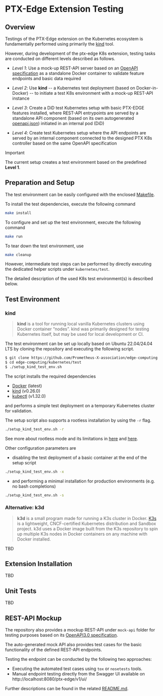 # PTX-Edge Extension Testing

## Overview

Testings of the PTX-Edge extension on the Kubernetes ecosystem is
fundamentally performed using primarily the [kind](https://kind.sigs.k8s.io/) tool.

However, during development of the ptx-edge K8s extension, testing tasks are conducted
on different levels described as follows.

- *Level 1*: Use a mock-up REST-API server based on an
             [OpenAPI specification](mock-api/swagger_server/swagger/swagger.yaml) 
             as a standalone Docker container to validate feature endpoints and
             basic data required

- *Level 2*: Use **kind** -- a Kubernetes test deployment (based on Docker-in-Docker)
             -- to initiate a test K8s environment with a mock-up REST-API instance

- *Level 3*: Create a DiD test Kubernetes setup with basic PTX-EDGE features installed,
             where REST-API entrypoints are served by a standalone API component (based
             on its own autogenerated [openapi.json](../src/rest-api/spec/openapi.yaml))
             initiated in an internal pod (DiD)

- *Level 4*: Create test Kubernetes setup where the API endpoints are served by an internal
             component connected to the designed PTX K8s controller based on the same
             OpenAPI specification

> [!IMPORTANT]
>
> The current setup creates a test environment based on the predefined **Level 1**.

## Preparation and Setup

The test environment can be easily configured with the enclosed [Makefile](Makefile).

To install the test dependencies, execute the following command
```bash
make install
```

To configure and set up the test environment, execute the following command
```bash
make run
```

To tear down the test environment, use
```bash
make cleanup
```

However, intermediate test steps can be performed by directly executing the dedicated
helper scripts under ``kubernetes/test``.

The detailed description of the used K8s test environment(s) is described below.

## Test Environment

### kind

> **kind** is a tool for running local vanilla Kubernetes clusters using Docker
> container “nodes”.
> kind was primarily designed for testing Kubernetes itself, but may be used for
> local development or CI.

The test environment can be set up locally based on Ubuntu 22.04/24.04 LTS by
cloning the repository and executing the following script.
```bash
$ git clone https://github.com/Prometheus-X-association/edge-computing.git
$ cd edge-computing/kubernetes/test
$ ./setup_kind_test_env.sh
```

The script installs the required dependencies
- [Docker](https://get.docker.com/) (latest)
- [kind](https://github.com/kubernetes-sigs/kind/releases/tag/v0.24.0) (v0.26.0)
- [kubectl](https://github.com/kubernetes/kubectl/releases/tag/v0.31.0) (v1.32.0)

and performs a simple test deployment on a temporary Kubernetes
cluster for validation.

The setup script also supports a rootless installation by using
the `-r` flag.
```bash
./setup_kind_test_env.sh -r
```
See more about rootless mode and its limitations in
[here](https://docs.docker.com/engine/security/rootless/)
and [here](https://kind.sigs.k8s.io/docs/user/rootless/).

Other configuration parameters are

- disabling the test deployment of a basic container at the end of the setup script
```bash
./setup_kind_test_env.sh -x
```
- and performing a minimal installation for production environments (e.g. no bash completions)
```bash
./setup_kind_test_env.sh -s
```

### Alternative: k3d

> **k3d** is a small program made for running a K3s cluster in Docker.
> [K3s](https://k3s.io/) is a lightweight, CNCF-certified Kubernetes distribution and
> Sandbox project.
> k3d uses a Docker image built from the K3s repository to spin up multiple K3s nodes
> in Docker containers on any machine with Docker installed. 

TBD

## Extension Installation

TBD

## Unit Tests

TBD

## REST-API Mockup

The repository also provides a mockup REST-API under `mock-api` folder
for testing purposes based on its 
[OpenAPI3.0 specification](mock-api/swagger_server/swagger/swagger.yaml).

The auto-generated mock API also provides test cases for the basic functionality
of the defined REST-API endpoints.

Testing the endpoint can be conducted by the following two approaches:

- Executing the automated test cases using ``tox`` or ``nosetests`` tools.
- Manual endpoint testing directly from the Swagger UI available on
 http://localhost:8080/ptx-edge/v1/ui/

Further descriptions can be found in the related [README.md](mock-api/README.md).
